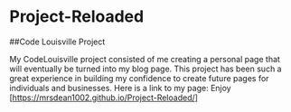 # Project-Reloaded

##Code Louisville Project

My CodeLouisville project consisted of me creating a personal page that will eventually be turned into my blog page.
This project has been such a great experience in building my confidence to create future pages for individuals and businesses. 
Here is a link to my page: Enjoy [https://mrsdean1002.github.io/Project-Reloaded/]

